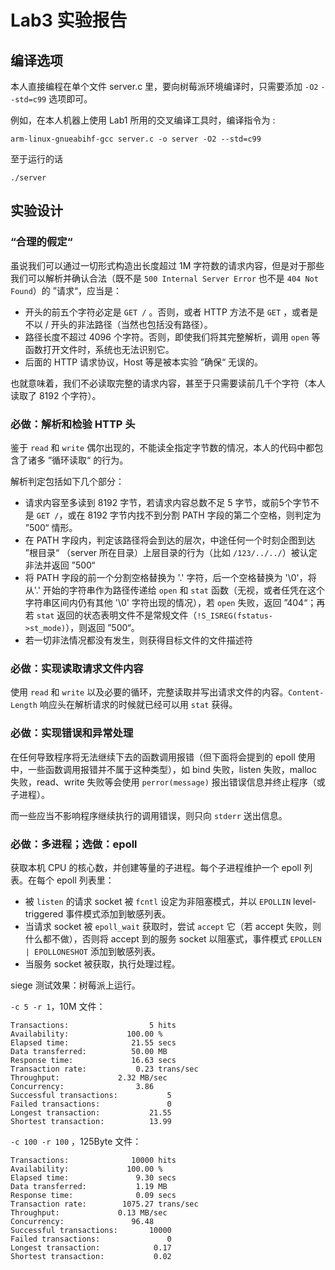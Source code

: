 # Lab3 实验报告

## 编译选项

本人直接编程在单个文件 server.c 里，要向树莓派环境编译时，只需要添加 `-O2` `--std=c99` 选项即可。

例如，在本人机器上使用 Lab1 所用的交叉编译工具时，编译指令为 :
```
arm-linux-gnueabihf-gcc server.c -o server -O2 --std=c99
```

至于运行的话
```
./server
```

## 实验设计

### “合理的假定“

虽说我们可以通过一切形式构造出长度超过 1M 字符数的请求内容，但是对于那些我们可以解析并确认合法（既不是 `500 Internal Server Error` 也不是 `404 Not Found`）的 ”请求“，应当是：
- 开头的前五个字符必定是 `GET /` 。否则，或者 HTTP 方法不是 `GET` ，或者是不以 / 开头的非法路径（当然也包括没有路径）。
- 路径长度不超过 4096 个字符。否则，即使我们将其完整解析，调用 `open` 等函数打开文件时，系统也无法识别它。
- 后面的 HTTP 请求协议，Host 等是被本实验 ”确保“ 无误的。

也就意味着，我们不必读取完整的请求内容，甚至于只需要读前几千个字符（本人读取了 8192 个字符）。

### 必做：解析和检验 HTTP 头

鉴于 `read` 和 `write` 偶尔出现的，不能读全指定字节数的情况，本人的代码中都包含了诸多 ”循环读取“ 的行为。

解析判定包括如下几个部分：
- 请求内容至多读到 8192 字节，若请求内容总数不足 5 字节，或前5个字节不是 `GET /`，或在 8192 字节内找不到分割 PATH 字段的第二个空格，则判定为 ”500“ 情形。
- 在 PATH 字段内，判定该路径将会到达的层次，中途任何一个时刻企图到达 ”根目录“ （server 所在目录）上层目录的行为（比如 `/123/../../`）被认定非法并返回 ”500“
- 将 PATH 字段的前一个分割空格替换为 '.' 字符，后一个空格替换为 '\0'，将从'.' 开始的字符串作为路径传递给 `open` 和 `stat` 函数（无视，或者任凭在这个字符串区间内仍有其他 '\0' 字符出现的情况），若 `open` 失败，返回 ”404“；再若 `stat` 返回的状态表明文件不是常规文件（`!S_ISREG(fstatus->st_mode)`），则返回 ”500“。
- 若一切非法情况都没有发生，则获得目标文件的文件描述符

### 必做：实现读取请求文件内容

使用 `read` 和 `write` 以及必要的循环，完整读取并写出请求文件的内容。`Content-Length` 响应头在解析请求的时候就已经可以用 `stat` 获得。

### 必做：实现错误和异常处理

在任何导致程序将无法继续下去的函数调用报错（但下面将会提到的 epoll 使用中，一些函数调用报错并不属于这种类型），如 bind 失败，listen 失败，malloc 失败，read、write 失败等会使用 `perror(message)` 报出错误信息并终止程序（或子进程）。

而一些应当不影响程序继续执行的调用错误，则只向 `stderr` 送出信息。

### 必做：多进程；选做：epoll

获取本机 CPU 的核心数，并创建等量的子进程。每个子进程维护一个 epoll 列表。在每个 epoll 列表里：
- 被 `listen` 的请求 socket 被 `fcntl` 设定为非阻塞模式，并以 `EPOLLIN` level-triggered 事件模式添加到敏感列表。
- 当请求 socket 被 `epoll_wait` 获取时，尝试 `accept` 它（若 accept 失败，则什么都不做），否则将 accept 到的服务 socket 以阻塞式，事件模式 `EPOLLEN | EPOLLONESHOT` 添加到敏感列表。
- 当服务 socket 被获取，执行处理过程。

siege 测试效果：树莓派上运行。

`-c 5 -r 1`，10M 文件：

```
Transactions:		           5 hits
Availability:		      100.00 %
Elapsed time:		       21.55 secs
Data transferred:	       50.00 MB
Response time:		       16.63 secs
Transaction rate:	        0.23 trans/sec
Throughput:		        2.32 MB/sec
Concurrency:		        3.86
Successful transactions:           5
Failed transactions:	           0
Longest transaction:	       21.55
Shortest transaction:	       13.99
```

`-c 100 -r 100`  ，125Byte 文件：

```
Transactions:		       10000 hits
Availability:		      100.00 %
Elapsed time:		        9.30 secs
Data transferred:	        1.19 MB
Response time:		        0.09 secs
Transaction rate:	     1075.27 trans/sec
Throughput:		        0.13 MB/sec
Concurrency:		       96.48
Successful transactions:       10000
Failed transactions:	           0
Longest transaction:	        0.17
Shortest transaction:	        0.02

```